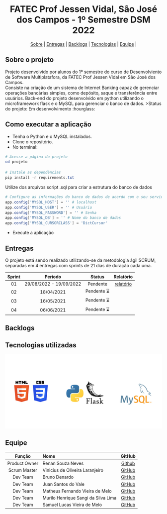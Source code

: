 <span id="topo"></span>
<h1 align="center">FATEC Prof Jessen Vidal, São José dos Campos - 1º Semestre DSM 2022</h1>
<p align="center">
    <a href="#sobre">Sobre</a> | 
    <a href="#entregas">Entregas</a> | 
    <a href="#backlogs">Backlogs</a> |  
    <a href="#tecnologias">Tecnologias</a> | 
    <a href="#equipe">Equipe</a> | 
</p>
<span id="sobre"></span>

<h2> Sobre o projeto </h2>
Projeto desenvolvido por alunos do 1º semestre do curso de Desenvolviento de Software Multiplatafora, da FATEC Prof Jessen Vidal em São José dos Campos. <br> Consiste na criação de um sistema de Internet Banking capaz de gerenciar operações bancárias simples, como depósito, saque e transferência entre usuários. Back-end do projeto desenvolvido em python utilizando o microframework flask e o MySQL para gerenciar o banco de dados.
>Status do projeto: Em desenvolvimento :hourglass:

## Como executar a aplicação
* Tenha o Python e o MySQL instalados. <br>
* Clone o repositório. <br>
* No terminal:
```powershell
# Acesse a página do projeto
cd projeto

# Instale as dependências
pip install -r requirements.txt
``` 
<p>Utilize dos arquivos script .sql para criar a estrutura do banco de dados</p>

```powershell
# Configure as informações do banco de dados de acordo com o seu servidor nos arquivos app.py e modelo.py 
app.config['MYSQL_HOST'] = '' # localhost
app.config['MYSQL_USER'] = '' # Usuário 
app.config['MYSQL_PASSWORD'] = '' # Senha 
app.config['MYSQL_DB'] = '' # Nome do banco de dados
app.config['MYSQL_CURSORCLASS'] = 'DictCursor'
```
* Execute a aplicação

<span id="entregas"></span>

## Entregas
O projeto está sendo realizado utilizando-se da metodologia ágil SCRUM, separadas em 4 entregas com sprints de 21 dias de duração cada uma. <br>

| Sprint| Período | Status | Relatório |
|:-----:|:----------:|:---------:|:---------:|
| 01 |   29/08/2022 - 19/09/2022 | Pendente | [relatório](docs/entregas/sprint-1/README.md) |
| 02 |   18/04/2021 | Pendente :hourglass:|  |
| 03 |   16/05/2021 | Pendente :hourglass:|  |
| 04 |   06/06/2021 | Pendente :hourglass:|  |

<span id="backlogs"></span>

## Backlogs

<span id="tecnologias"></span>

## Tecnologias utilizadas
![Tecnologias utiliadas.](docs/imagens/tec-1.jpg "HTML5, CSS3, Python, Flask e MySQL.")

<span id="equipe"></span>

## Equipe
|    Função    | Nome                     |                     GitHub                     |
| :----------: | :----------------------- | :--------------------------------------------: |
| Product Owner | Renan Souza Neves | [Github](https://github.com/Renan-Neves)
| Scrum Master | Vinicius de Oliveira Laranjeiro | [GitHub](https://github.com/noo-e) |
|   Dev Team   | Bruno Denardo |    [GitHub](https://github.com/brunodenardo)    |
|   Dev Team   | Juan Santos do Vale| [GitHub](https://github.com/JuanSantosVale)      |
|   Dev Team   | Matheus Fernando Vieira de Melo  |  [GitHub](https://github.com/Matheusfvm)       |
|   Dev Team   | Murilo Henrique Sangi da Silva Lima | [GitHub](https://github.com/MuriloLima03) |
|   Dev Team   | Samuel Lucas Vieira de Melo |   [GitHub](https://github.com/SamuelLucasVieira)    |

